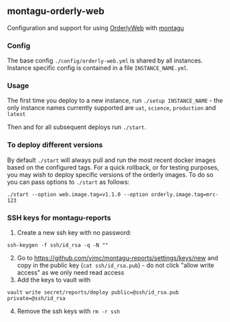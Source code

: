 ## montagu-orderly-web

Configuration and support for using [OrderlyWeb](https://github.com/vimc/orderly-web) with 
[montagu](https://github.com/vimc/montagu)

### Config
The base config `./config/orderly-web.yml` is shared by all instances. Instance specific config
is contained in a file `INSTANCE_NAME.yml`.

### Usage
The first time you deploy to a new instance, run `./setup INSTANCE_NAME` - the only instance names
currently supported are `uat`, `science`, `production` and `latest`

Then and for all subsequent deploys run `./start`.

### To deploy different versions 
By default `./start` will always pull and run the most recent docker images based on the configured tags.
For a quick rollback, or for testing purposes, you may wish to deploy specific versions of the orderly images.
To do so you can pass options to `./start` as follows:

    ./start --option web.image.tag=v1.1.0 --option orderly.image.tag=mrc-123
 
### SSH keys for montagu-reports

1. Create a new ssh key with no password:

```
ssh-keygen -f ssh/id_rsa -q -N ""
```

2. Go to https://github.com/vimc/montagu-reports/settings/keys/new and copy in the public key (`cat ssh/id_rsa.pub`) - do not click "allow write access" as we only need read access
3. Add the keys to vault with

```
vault write secret/reports/deploy public=@ssh/id_rsa.pub private=@ssh/id_rsa
```

4. Remove the ssh keys with `rm -r ssh`
